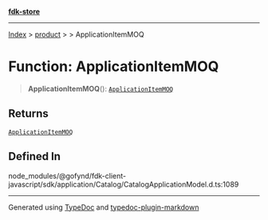 [**fdk-store**](../../../README.md)
***

[Index](../../../API.md) > [product](../../README.md) > [<internal>](../README.md) > ApplicationItemMOQ

# Function: ApplicationItemMOQ

> **ApplicationItemMOQ**(): [`ApplicationItemMOQ`](../type-aliases/type-alias.ApplicationItemMOQ.md)

## Returns

[`ApplicationItemMOQ`](../type-aliases/type-alias.ApplicationItemMOQ.md)

## Defined In

node\_modules/@gofynd/fdk-client-javascript/sdk/application/Catalog/CatalogApplicationModel.d.ts:1089

***
Generated using [TypeDoc](https://typedoc.org/) and [typedoc-plugin-markdown](https://www.npmjs.com/package/typedoc-plugin-markdown)
